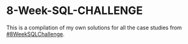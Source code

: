 # 8-Week-SQL-CHALLENGE
This is a compilation of my own solutions for all the case studies from [#8WeekSQLChallenge](https://8weeksqlchallenge.com/).
